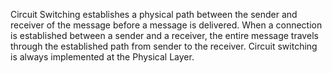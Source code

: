 Circuit Switching establishes a physical path between the sender and receiver of the message before a message is delivered. When a connection is established between a sender and a receiver, the entire message travels through the established path from sender to the receiver. Circuit switching is always implemented at the Physical Layer.